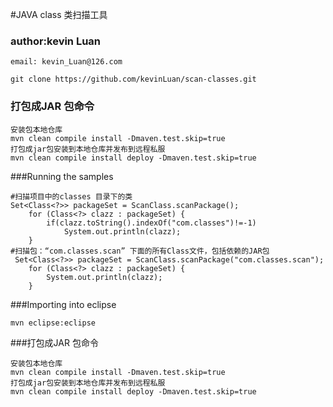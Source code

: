 #JAVA class 类扫描工具


### author:kevin Luan

	email: kevin_Luan@126.com

	git clone https://github.com/kevinLuan/scan-classes.git
	
### 打包成JAR 包命令

	安装包本地仓库
	mvn clean compile install -Dmaven.test.skip=true
	打包成jar包安装到本地仓库并发布到远程私服
	mvn clean compile install deploy -Dmaven.test.skip=true


###Running the samples

	#扫描项目中的classes 目录下的类
	Set<Class<?>> packageSet = ScanClass.scanPackage();
		for (Class<?> clazz : packageSet) {
			if(clazz.toString().indexOf("com.classes")!=-1)
				System.out.println(clazz);	
		}
	#扫描包：“com.classes.scan” 下面的所有Class文件，包括依赖的JAR包
	 Set<Class<?>> packageSet = ScanClass.scanPackage("com.classes.scan");
	 	for (Class<?> clazz : packageSet) {
			System.out.println(clazz);
		}

###Importing into eclipse
	
	mvn eclipse:eclipse
	

###打包成JAR 包命令

	安装包本地仓库
	mvn clean compile install -Dmaven.test.skip=true
	打包成jar包安装到本地仓库并发布到远程私服
	mvn clean compile install deploy -Dmaven.test.skip=true